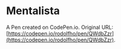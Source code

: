 # Mentalista

A Pen created on CodePen.io. Original URL: [https://codepen.io/rodolfho/pen/QWdbZzr](https://codepen.io/rodolfho/pen/QWdbZzr).


